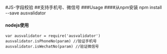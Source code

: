 #JS-字段校验
##支持手机号、微信号
###Usage
####从npm安装
    npm install --save ausvalidator

#### nodejs使用
    var ausvalidator = require('ausvalidator')
    ausvalidator.isPhoneNo(param) //验证手机号
    ausvalidator.isWechatNo(param) //验证微信号
